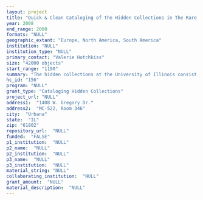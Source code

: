```yaml
--- 
layout: project 
title: "Quick & Clean Cataloging of the Hidden Collections in The Rare Book & Manuscript Library of the University of Illinois at Urbana-Champaign"
year: 2008
end_range: 2000
formats: "NULL"
geographic_extant: "Europe, North America, South America"
institution: "NULL"
institution_type: "NULL"
primary_contact: "Valerie Hotchkiss"
size: "42000 objects"
start_range: "1190"
summary: "The hidden collections at the University of Illinois consist of imprints from Europe and North and South America dating from the sixteenth century to the present. The library is already recognized as one of the world’s leading repositories of English imprints from 1475-1800, but other strengths exist in a variety of discrete collections acquired over the course of the last 80 years that are not accessible through formal cataloging. The collections we intend to bring to light include a remarkable array of early modern play scripts and dramatic works from several nations and periods (Spanish, Italian, and neo-Latin); a collection of Confederate state imprints, early and defining works in chemistry and economic literature, a wide-ranging Italian collection that includes material from the 12th to the 20th century; an important collection of Irish imprints, early travel literature, collections of early Mexican and Bolivian imprints, Carl Sandburg’s personal library, German theological dissertations, and a collection of free speech material. In all, some 42,000 items currently shelved as 25 individual “named” collections need to be cataloged. Under a Mellon-sponsored grant, we have cataloged some 30,000 items, but the collections mentioned above will remain uncataloged when that grant ends in 2009. Because of our experience, we can hit the ground running, maximizing production and the impact of a CLIR grant. We can finish the job and bring ALL our hidden collections to light."
hc_id: "156"
program: "NULL"
grant_type: "Cataloging Hidden Collections"
project_url: "NULL"
address1:  "1408 W. Gregory Dr."
address2:  "MC-522, Room 346"
city:  "Urbana"
state:  "IL"
zip: "61802"
repository_url:  "NULL"
funded:  "FALSE"
p1_institution:  "NULL"
p2_name:  "NULL"
p2_institution:  "NULL"
p3_name:  "NULL"
p3_institution:  "NULL"
material_string: "NULL"
collaborating_institution:  "NULL"
grant_amount:  "NULL"
material_description:  "NULL"
---
```

